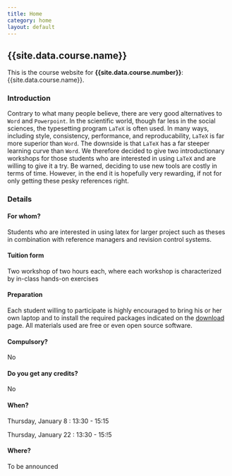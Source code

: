 ```yaml
---
title: Home
category: home
layout: default
---
```


## {{site.data.course.name}}

This is the course website for **{{site.data.course.number}}**:
{{site.data.course.name}}.

### Introduction

Contrary to what many people believe, there are very good alternatives to `Word` and `Powerpoint`. In the scientific world, though far less in the social sciences, the typesetting program `LaTeX` is often used. In many ways, including style, consistency, performance, and reproducability, `LaTeX` is far more superior than `Word`. The downside is that `LaTeX` has a far steeper learning curve than `Word`. We therefore decided to give two introductionary workshops for those students who are interested in using `LaTeX` and are willing to give it a try. Be warned, deciding to use new tools are costly in terms of time. However, in the end it is hopefully very rewarding, if not for only getting these pesky references right.

### Details

#### For whom?

Students who are interested in using latex for larger project such as theses in combination with reference managers and revision control systems.

#### Tuition form

Two workshop of two hours each, where each workshop is characterized by in-class hands-on exercises

#### Preparation

Each student willing to participate is highly encouraged to bring his or her own laptop and to install the required packages indicated on the [download](./download) page. All materials used are free or even open source software.

#### Compulsory?

No

#### Do you get any credits?

No

#### When?

Thursday, January 8 :  13:30 - 15:15

Thursday, January 22 : 13:30 - 15:!5

#### Where?

To be announced


